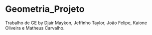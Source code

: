 # Geometria_Projeto
Trabalho de GE by Djair Maykon, Jeffinho Taylor, João Felipe, Kaione Oliveira e Matheus Carvalho.
